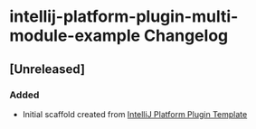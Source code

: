 <!-- Keep a Changelog guide -> https://keepachangelog.com -->

# intellij-platform-plugin-multi-module-example Changelog

## [Unreleased]
### Added
- Initial scaffold created from [IntelliJ Platform Plugin Template](https://github.com/JetBrains/intellij-platform-plugin-template)
